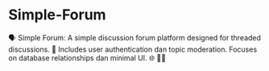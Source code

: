 # Simple-Forum
🗣️ Simple Forum: A simple discussion forum platform designed for threaded discussions. 💬 Includes user authentication dan topic moderation. Focuses on database relationships dan minimal UI. 🌐 🧑‍💻
